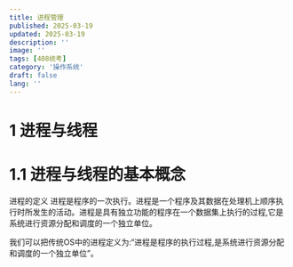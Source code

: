 ```yaml
---
title: 进程管理
published: 2025-03-19
updated: 2025-03-19
description: ''
image: ''
tags: [408统考]
category: '操作系统'
draft: false 
lang: ''
---
```


# 1 进程与线程

# 1.1 进程与线程的基本概念

进程的定义
进程是程序的一次执行。进程是一个程序及其数据在处理机上顺序执行时所发生的活动。进程是具有独立功能的程序在一个数据集上执行的过程,它是系统进行资源分配和调度的一个独立单位。

我们可以把传统OS中的进程定义为:“进程是程序的执行过程,是系统进行资源分配和调度的一个独立单位”。